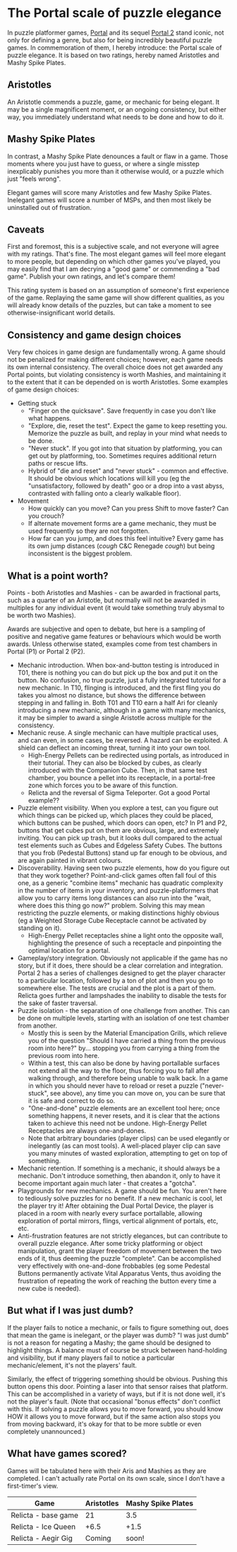 # The Portal scale of puzzle elegance

In puzzle platformer games, [Portal](https://store.steampowered.com/app/400/Portal/)
and its sequel [Portal 2](https://store.steampowered.com/app/620/Portal_2/) stand
iconic, not only for defining a genre, but also for being incredibly beautiful puzzle
games. In commemoration of them, I hereby introduce: the Portal scale of puzzle
elegance. It is based on two ratings, hereby named Aristotles and Mashy Spike Plates.

## Aristotles

An Aristotle commends a puzzle, game, or mechanic for being elegant. It may be a
single magnificent moment, or an ongoing consistency, but either way, you immediately
understand what needs to be done and how to do it.

## Mashy Spike Plates

In contrast, a Mashy Spike Plate denounces a fault or flaw in a game. Those moments
where you just have to guess, or where a single misstep inexplicably punishes you
more than it otherwise would, or a puzzle which just "feels wrong".

Elegant games will score many Aristotles and few Mashy Spike Plates. Inelegant games
will score a number of MSPs, and then most likely be uninstalled out of frustration.

## Caveats

First and foremost, this is a subjective scale, and not everyone will agree with my
ratings. That's fine. The most elegant games will feel more elegant to more people,
but depending on which other games you've played, you may easily find that I am
decrying a "good game" or commending a "bad game". Publish your own ratings, and
let's compare them!

This rating system is based on an assumption of someone's first experience of the
game. Replaying the same game will show different qualities, as you will already
know details of the puzzles, but can take a moment to see otherwise-insignificant
world details.

## Consistency and game design choices

Very few choices in game design are fundamentally wrong. A game should not be
penalized for making different choices; however, each game needs its own internal
consistency. The overall choice does not get awarded any Portal points, but
violating consistency is worth Mashies, and maintaining it to the extent that it
can be depended on is worth Aristotles. Some examples of game design choices:

* Getting stuck
  - "Finger on the quicksave". Save frequently in case you don't like what happens.
  - "Explore, die, reset the test". Expect the game to keep resetting you. Memorize
    the puzzle as built, and replay in your mind what needs to be done.
  - "Never stuck". If you got into that situation by platforming, you can get out
    by platforming, too. Sometimes requires additional return paths or rescue lifts.
  - Hybrid of "die and reset" and "never stuck" - common and effective. It should
    be obvious which locations will kill you (eg the "unsatisfactory, followed by
    death" goo or a drop into a vast abyss, contrasted with falling onto a clearly
    walkable floor).
* Movement
  - How quickly can you move? Can you press Shift to move faster? Can you crouch?
  - If alternate movement forms are a game mechanic, they must be used frequently
    so they are not forgotten.
  - How far can you jump, and does this feel intuitive? Every game has its own
    jump distances (*cough* C&C Renegade *cough*) but being inconsistent is the
    biggest problem.

## What is a point worth?

Points - both Aristotles and Mashies - can be awarded in fractional parts, such as
a quarter of an Aristotle, but normally will not be awarded in multiples for any
individual event (it would take something truly abysmal to be worth two Mashies).

Awards are subjective and open to debate, but here is a sampling of positive and
negative game features or behaviours which would be worth awards. Unless otherwise
stated, examples come from test chambers in Portal (P1) or Portal 2 (P2).

* Mechanic introduction. When box-and-button testing is introduced in T01, there is
  nothing you can do but pick up the box and put it on the button. No confusion, no
  true puzzle, just a fully integrated tutorial for a new mechanic. In T10, flinging
  is introduced, and the first fling you do takes you almost no distance, but shows
  the difference between stepping in and falling in. Both T01 and T10 earn a half Ari
  for cleanly introducing a new mechanic, although in a game with many mechanics, it
  may be simpler to award a single Aristotle across multiple for the consistency.
* Mechanic reuse. A single mechanic can have multiple practical uses, and can even,
  in some cases, be reversed. A hazard can be exploited. A shield can deflect an
  incoming threat, turning it into your own tool.
  - High-Energy Pellets can be redirected using portals, as introduced in their
    tutorial. They can also be blocked by cubes, as clearly introduced with the
    Companion Cube. Then, in that same test chamber, you bounce a pellet into its
    receptacle, in a portal-free zone which forces you to be aware of this function.
  - Relicta and the reversal of Sigma Teleporter. Got a good Portal example??
* Puzzle element visibility. When you explore a test, can you figure out which things
  can be picked up, which places they could be placed, which buttons can be pushed,
  which doors can open, etc? In P1 and P2, buttons that get cubes put on them are
  obvious, large, and extremely inviting. You can pick up trash, but it looks dull
  compared to the actual test elements such as Cubes and Edgeless Safety Cubes. The
  buttons that you frob (Pedestal Buttons) stand up far enough to be obvious, and
  are again painted in vibrant colours.
* Discoverability. Having seen two puzzle elements, how do you figure out that they
  work together? Point-and-click games often fall foul of this one, as a generic
  "combine items" mechanic has quadratic complexity in the number of items in your
  inventory, and puzzle-platformers that allow you to carry items long distances
  can also run into the "wait, where does this thing go now?" problem. Solving this
  may mean restricting the puzzle elements, or making distinctions highly obvious
  (eg a Weighted Storage Cube Receptacle cannot be activated by standing on it).
  - High-Energy Pellet receptacles shine a light onto the opposite wall, highlighting
    the presence of such a receptacle and pinpointing the optimal location for a
    portal.
* Gameplay/story integration. Obviously not applicable if the game has no story, but
  if it does, there should be a clear correlation and integration. Portal 2 has a
  series of challenges designed to get the player character to a particular location,
  followed by a ton of plot and then you go to somewhere else. The tests are crucial
  and the plot is a part of them. Relicta goes further and lampshades the inability
  to disable the tests for the sake of faster traversal.
* Puzzle isolation - the separation of one challenge from another. This can be done
  on multiple levels, starting with an isolation of one test chamber from another.
  - Mostly this is seen by the Material Emancipation Grills, which relieve you of the
    question "Should I have carried a thing from the previous room into here?" by...
    stopping you from carrying a thing from the previous room into here.
  - Within a test, this can also be done by having portallable surfaces not extend
    all the way to the floor, thus forcing you to fall after walking through, and
    therefore being unable to walk back. In a game in which you should never have to
    reload or reset a puzzle ("never-stuck", see above), any time you can move on,
    you can be sure that it is safe and correct to do so.
  - "One-and-done" puzzle elements are an excellent tool here; once something happens,
    it never resets, and it is clear that the actions taken to achieve this need not
    be undone. High-Energy Pellet Receptacles are always one-and-dones.
  - Note that arbitrary boundaries (player clips) can be used elegantly or inelegantly
    (as can most tools). A well-placed player clip can save you many minutes of
    wasted exploration, attempting to get on top of something.
* Mechanic retention. If something is a mechanic, it should always be a mechanic.
  Don't introduce something, then abandon it, only to have it become important again
  much later - that creates a "gotcha".
* Playgrounds for new mechanics. A game should be fun. You aren't here to tediously
  solve puzzles for no benefit. If a new mechanic is cool, let the player try it!
  After obtaining the Dual Portal Device, the player is placed in a room with nearly
  every surface portallable, allowing exploration of portal mirrors, flings, vertical
  alignment of portals, etc, etc.
* Anti-frustration features are not strictly elegances, but can contribute to overall
  puzzle elegance. After some tricky platforming or object manipulation, grant the
  player freedom of movement between the two ends of it, thus deeming the puzzle
  "complete". Can be accomplished very effectively with one-and-done frobbables (eg
  some Pedestal Buttons permanently activate Vital Apparatus Vents, thus avoiding
  the frustration of repeating the work of reaching the button every time a new cube
  is needed).

## But what if I was just dumb?

If the player fails to notice a mechanic, or fails to figure something out, does that
mean the game is inelegant, or the player was dumb? "I was just dumb" is not a reason
for negating a Mashy; the game should be designed to highlight things. A balance must
of course be struck between hand-holding and visibility, but if many players fail to
notice a particular mechanic/element, it's not the players' fault.

Similarly, the effect of triggering something should be obvious. Pushing this button
opens this door. Pointing a laser into that sensor raises that platform. This can be
accomplished in a variety of ways, but if it is not done well, it's not the player's
fault. (Note that occasional "bonus effects" don't conflict with this. If solving a
puzzle allows you to move forward, you should know HOW it allows you to move forward,
but if the same action also stops you from moving backward, it's okay for that to be
more subtle or even completely unannounced.)

## What have games scored?

Games will be tabulated here with their Aris and Mashies as they are completed. I
can't actually rate Portal on its own scale, since I don't have a first-timer's view.

Game                | Aristotles | Mashy Spike Plates
--------------------|------------|-------------------
Relicta - base game | 21         | 3.5
Relicta - Ice Queen | +6.5       | +1.5
Relicta - Aegir Gig | Coming     | soon!
